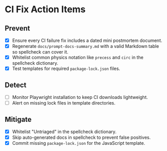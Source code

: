 # CI Fix Action Items

## Prevent
- [x] Ensure every CI failure fix includes a dated mini postmortem document.
 - [x] Regenerate `docs/prompt-docs-summary.md` with a valid Markdown table so spellcheck can cover it.
- [x] Whitelist common physics notation like `precess` and `circ` in the spellcheck dictionary.
- [x] Test templates for required `package-lock.json` files.

## Detect
- [ ] Monitor Playwright installation to keep CI downloads lightweight.
- [ ] Alert on missing lock files in template directories.

## Mitigate
- [x] Whitelist "Untriaged" in the spellcheck dictionary.
- [x] Skip auto-generated docs in spellcheck to prevent false positives.
- [x] Commit missing `package-lock.json` for the JavaScript template.
